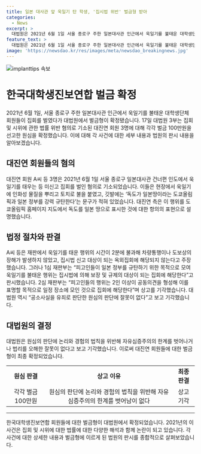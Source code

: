 ```yaml
---
title: 일본 대사관 앞 욱일기 탄 학생, '집시법 위반' 벌금형 받아
categories:
  - News
excerpt: >
  대법원은 2021년 6월 1일 서울 종로구 주한 일본대사관 인근에서 욱일기를 불태운 대학생단체 회원들에게 각각 100만원의 벌금을 선고했다. 대진연 회원들은 도쿄올림픽 홈페이지에서 독도를 일본 땅으로 표시한 것에 항의하기 위한 목적으로 욱일기를 태운 것을 주장했으나, 대법원은 이를 불복하여 원심의 판단을 유지했다. 대법원은 피고인들의 항소를 기각하고, 공소사실을 유죄로 판단한 원심의 결정이 논리와 경험의 법칙을 위반하지 않았다고 판시했다.
feature_text: >
  대법원은 2021년 6월 1일 서울 종로구 주한 일본대사관 인근에서 욱일기를 불태운 대학생단체 회원들에게 각각 100만원의 벌금을 선고했다. 대진연 회원들은 도쿄올림픽 홈페이지에서 독도를 일본 땅으로 표시한 것에 항의하기 위한 목적으로 욱일기를 태운 것을 주장했으나, 대법원은 이를 불복하여 원심의 판단을 유지했다. 대법원은 피고인들의 항소를 기각하고, 공소사실을 유죄로 판단한 원심의 결정이 논리와 경험의 법칙을 위반하지 않았다고 판시했다.
image: 'https://newsdao.kr/res/images/meta/newsdao_breakingnews.jpg'
---
```


<p><img src="https://newsdao.kr/res/images/meta/newsdao_breakingnews.jpg" alt="implanttips 속보" /></p>

<h1 data-ke-size="size26">한국대학생진보연합 벌금 확정</h1>

<p data-ke-size="size16">2021년 6월 1일, 서울 종로구 주한 일본대사관 인근에서 욱일기를 불태운 대학생단체 회원들이 집회를 벌였다가 대법원에서 벌금형이 확정됐습니다. 17일 대법원 3부는 집회 및 시위에 관한 법률 위반 혐의로 기소된 대진연 회원 3명에 대해 각각 벌금 100만원을 선고한 원심을 확정했습니다. 이에 대해 각 사건에 대한 세부 내용과 법원의 판시 내용을 알아보겠습니다.</p>

<h2 data-ke-size="size24">대진연 회원들의 혐의</h2>

<p data-ke-size="size16">대진연 회원 A씨 등 3명은 2021년 6월 1일 서울 종로구 일본대사관 건너편 인도에서 욱일기를 태우는 등 미신고 집회를 벌인 혐의로 기소되었습니다. 이들은 현장에서 욱일기에 인화성 물질을 뿌리고 토치로 불을 붙였고, 깃발에는 ‘독도가 일본땅이라는 도쿄올림픽과 일본 정부를 강력 규탄한다’는 문구가 적혀 있었습니다. 대진연 측은 이 행위를 도쿄올림픽 홈페이지 지도에서 독도를 일본 땅으로 표시한 것에 대한 항의의 표현으로 설명했습니다.</p>

<h2 data-ke-size="size24">법정 절차와 판결</h2>

<p data-ke-size="size16">A씨 등은 재판에서 욱일기를 태운 행위의 시간이 2분에 불과해 차량통행이나 도보상의 장해가 발생하지 않았고, 집시법 신고 대상이 되는 옥외집회에 해당되지 않는다고 주장했습니다. 그러나 1심 재판부는 “피고인들이 일본 정부를 규탄하기 위한 목적으로 모여 욱일기를 불태운 행위는 집시법에 의해 보장 및 규제의 대상이 되는 집회에 해당한다”고 판시했습니다. 2심 재판부는 “피고인들의 행위는 2인 이상이 공동의견을 형성해 이를 표명할 목적으로 일정 장소에 모인 것으로 집회에 해당한다”며 상고를 기각했습니다. 대법원 역시 “공소사실을 유죄로 판단한 원심의 판단에 잘못이 없다”고 보고 기각했습니다.</p>

<h2 data-ke-size="size24">대법원의 결정</h2>

<p data-ke-size="size16">대법원은 원심의 판단에 논리와 경험의 법칙을 위반해 자유심증주의의 한계를 벗어나거나 법리를 오해한 잘못이 없다고 보고 기각했습니다. 이로써 대진연 회원들에 대한 벌금형이 최종 확정되었습니다.</p>

<table>
    <tbody>
        <tr>
            <td style="text-align: center; height: 17px;"><b>원심 판결</b></td>
            <td style="text-align: center; height: 17px;"><b>상고 이유</b></td>
            <td style="text-align: center; height: 17px;"><b>최종 판결</b></td>
        </tr>
        <tr>
            <td style="text-align: center; height: 17px;">각각 벌금 100만원</td>
            <td style="text-align: center; height: 17px;">원심의 판단에 논리와 경험의 법칙을 위반해 자유심증주의의 한계를 벗어남이 없다</td>
            <td style="text-align: center; height: 17px;">상고 기각</td>
        </tr>
    </tbody>
</table>

<hr>

<p data-ke-size="size16">한국대학생진보연합 회원들에 대한 벌금형이 대법원에서 확정되었습니다. 2021년의 이 사건은 집회 및 시위에 대한 법률에 대한 다양한 해석과 함께 논란이 되고 있습니다. 각 사건에 대한 상세한 내용과 벌금형에 이르게 된 법원의 판시를 종합적으로 살펴보았습니다. </p>


